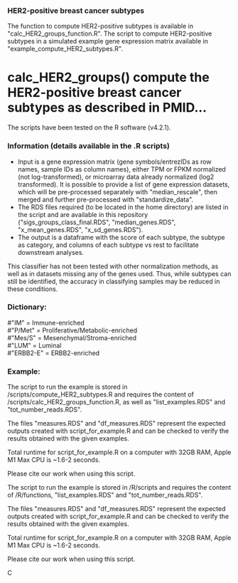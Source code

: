 ### HER2-positive breast cancer subtypes
The function to compute HER2-positive subtypes is available in "calc_HER2_groups_function.R".
The script to compute HER2-positive subtypes in a simulated example gene expression matrix available in "example_compute_HER2_subtypes.R".

# calc_HER2_groups() compute the HER2-positive breast cancer subtypes as described in PMID...

The scripts have been tested on the R software (v4.2.1).

### Information (details available in the .R scripts)
- Input is a gene expression matrix (gene symbols/entrezIDs as row names, sample IDs as column names), either TPM or FPKM normalized (not log-transformed), or microarray data already normalized (log2 transformed). 
It is possible to provide a list of gene expression datasets, which will be pre-processed separately with "median_rescale", then merged and further pre-processed with "standardize_data".
- The RDS files required (to be located in the home directory) are listed in the script and are available in this repository ("sigs_groups_class_final.RDS", "median_genes.RDS", "x_mean_genes.RDS", "x_sd_genes.RDS").
- The output is a dataframe with the score of each subtype, the subtype as category, and columns of each subtype vs rest to facilitate downstream analyses.

This classifier has not been tested with other normalization methods, as well as in datasets missing any of the genes used. Thus, while subtypes can still be identified, the accuracy in classifying samples may be reduced in these conditions.

### Dictionary:
#"IM" = Immune-enriched          
#"P/Met" = Proliferative/Metabolic-enriched  
#"Mes/S" = Mesenchymal/Stroma-enriched  
#"LUM" = Luminal  
#"ERBB2-E" = ERBB2-enriched  


### Example:
The script to run the example is stored in /scripts/compute_HER2_subtypes.R and requires the content of /scripts/calc_HER2_groups_function.R, as well as "list_examples.RDS" and "tot_number_reads.RDS".

The files "measures.RDS" and "df_measures.RDS" represent the expected outputs created with script_for_example.R and can be checked to verify the results obtained with the given examples.

Total runtime for script_for_example.R on a computer with 32GB RAM, Apple M1 Max CPU is ~1.6-2 seconds.

Please cite our work when using this script.





The script to run the example is stored in /R/scripts and requires the content of /R/functions, "list_examples.RDS" and "tot_number_reads.RDS".

The files "measures.RDS" and "df_measures.RDS" represent the expected outputs created with script_for_example.R and can be checked to verify the results obtained with the given examples.

Total runtime for script_for_example.R on a computer with 32GB RAM, Apple M1 Max CPU is ~1.6-2 seconds.

Please cite our work when using this script.

C
